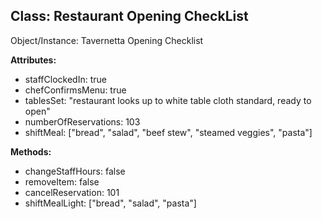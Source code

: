 Class: Restaurant Opening CheckList
----------------

Object/Instance: Tavernetta Opening Checklist

**Attributes:**

* staffClockedIn: true
* chefConfirmsMenu: true
* tablesSet: "restaurant looks up to white table cloth standard, ready to open"
* numberOfReservations: 103
* shiftMeal: ["bread", "salad", "beef stew", "steamed veggies", "pasta"]


**Methods:**

* changeStaffHours: false
* removeItem: false
* cancelReservation: 101
* shiftMealLight: ["bread", "salad", "pasta"]
